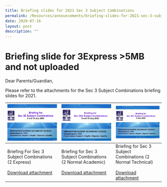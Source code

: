 ```yaml
---
title: Briefing slides for 2021 Sec 3 Subject Combinations
permalink: /Resources/announcements/briefing-slides-for-2021-sec-3-subject-combinations/
date: 2020-07-16
layout: post
description: ""
---
```

# Briefing slide for 3Express >5MB and not uploaded

Dear Parents/Guardian,

Please refer to the attachments for the Sec 3 Subject Combinations briefing slides for 2021.

<table>
<thead>
  <tr>
    <th><a href="INSERT NEW LINK" target = "_blank"> <img src="/images/Briefing%20for%20sec3%20subject/Briefing-for-Sec-3-Subject-Combinations-2-Express.jpg"></a></th>
    <th><a href="/files/Announcement/Briefing%20for%20sec3%20subject/Briefing-for-Sec-3-Subject-Combinations-2-NA.pdf" target = "_blank"> <img src="/images/Briefing%20for%20sec3%20subject/Briefing-for-Sec-3-Subject-Combinations-2-Normal-Academic-1.jpg"></a></th>
    <th><a href="/files/Announcement/Briefing%20for%20sec3%20subject/Briefing-for-Sec-3-Subject-Combinations-2-NT.pdf" target = "_blank"> <img src="/images/Briefing%20for%20sec3%20subject/Briefing-for-Sec-3-Subject-Combinations-2-Normal-Technical.jpg"></a></th>
  </tr>
</thead>
<tbody>
  <tr>
    <td>Briefing For Sec 3 Subject Combinations (2 Express)<br><br><a href="INSER NEW LINK" target = "_blank" >Download attachment</a></td>
    <td>Briefing for Sec 3 Subject Combinations (2 Normal Academic)<br><br><a href="/files/Announcement/Briefing%20for%20sec3%20subject/Briefing-for-Sec-3-Subject-Combinations-2-NA.pdf" target = "_blank" >Download attachment</a></td>
    <td>Briefing for Sec 3 Subject Combinations (2 Normal Technical)<br><br><a href="/files/Announcement/Briefing%20for%20sec3%20subject/Briefing-for-Sec-3-Subject-Combinations-2-NT.pdf" target = "_blank" >Download attachment</a></td>
  </tr>
</tbody>
</table>